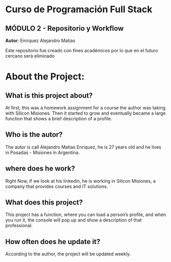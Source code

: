 # Curso de Programación Full Stack

## MÓDULO 2 - Repositorio y Workflow

**Autor**: Enriquez Alejandro Matias

Este repositorio fue creado con fines académicos por lo que en el futuro cercano será eliminado

# About the Project:

## What is this project about?

At first, this was a homework assignment for a course the author was taking with Silicon Misiones. Then it started to grow and eventually became a large function that shows a brief description of a profile.

## Who is the autor?

The autor is call Alejandro Matias Enriquez, he is 27 years old and he lives in Posadas - Misiones in Argentina.

## where does he work?

Right Now, if we look at his linkedin, he is working in Silicon Misiones, a company that provides courses and IT solutions.

## What does this project?

This project has a function, where you can load a person’s profile, and when you run it, the console will pop up and show a description of that professional.

## How often does he update it?

According to the author, the project will be updated weekly.
